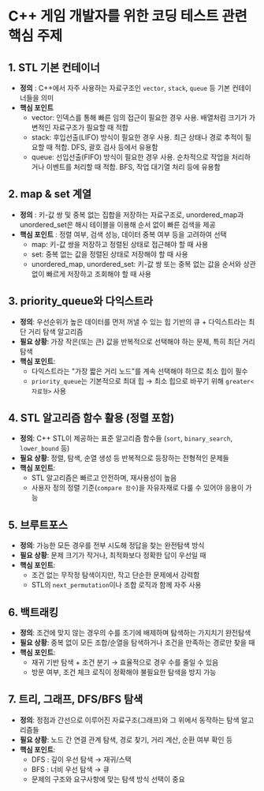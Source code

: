 # C++ 게임 개발자를 위한 코딩 테스트 관련 핵심 주제

## 1. STL 기본 컨테이너
- **정의** : C++에서 자주 사용하는 자료구조인 `vector`, `stack`, `queue` 등 기본 컨테이너들을 의미
- **핵심 포인트**
  - vector: 인덱스를 통해 빠른 임의 접근이 필요한 경우 사용. 배열처럼 크기가 가변적인 자료구조가 필요할 때 적합
  - stack: 후입선출(LIFO) 방식이 필요한 경우 사용. 최근 상태나 경로 추적이 필요할 때 적합. DFS, 괄호 검사 등에서 유용함
  - queue: 선입선출(FIFO) 방식이 필요한 경우 사용. 순차적으로 작업을 처리하거나 이벤트를 처리할 때 적합. BFS, 작업 대기열 처리 등에 유용함
  
## 2. map & set 계열
- **정의** : 키-값 쌍 및 중복 없는 집합을 저장하는 자료구조로, unordered_map과 unordered_set은 해시 테이블을 이용해 순서 없이 빠른 검색을 제공
- **핵심 포인트** : 정렬 여부, 검색 성능, 데이터 중복 여부 등을 고려하여 선택
  - map: 키-값 쌍을 저장하고 정렬된 상태로 접근해야 할 때 사용
  - set: 중복 없는 값을 정렬된 상태로 저장해야 할 때 사용
  - unordered_map, unordered_set: 키-값 쌍 또는 중복 없는 값을 순서와 상관없이 빠르게 저장하고 조회해야 할 때 사용

## 3. priority_queue와 다익스트라
- **정의**: 우선순위가 높은 데이터를 먼저 꺼낼 수 있는 힙 기반의 큐 + 다익스트라는 최단 거리 탐색 알고리즘  
- **필요 상황**: 가장 작은(또는 큰) 값을 반복적으로 선택해야 하는 문제, 특히 최단 거리 탐색  
- **핵심 포인트**:  
  - 다익스트라는 "가장 짧은 거리 노드"를 계속 선택해야 하므로 최소 힙이 필수  
  - `priority_queue`는 기본적으로 최대 힙 → 최소 힙으로 바꾸기 위해 `greater<자료형>` 사용

## 4. STL 알고리즘 함수 활용 (정렬 포함)
- **정의**: C++ STL이 제공하는 표준 알고리즘 함수들 (`sort`, `binary_search`, `lower_bound` 등)  
- **필요 상황**: 정렬, 탐색, 순열 생성 등 반복적으로 등장하는 전형적인 문제들  
- **핵심 포인트**:  
  - STL 알고리즘은 빠르고 안전하며, 재사용성이 높음  
  - 사용자 정의 정렬 기준(`compare 함수`)을 자유자재로 다룰 수 있어야 응용이 가능

## 5. 브루트포스
- **정의**: 가능한 모든 경우를 전부 시도해 정답을 찾는 완전탐색 방식  
- **필요 상황**: 문제 크기가 작거나, 최적화보다 정확한 답이 우선일 때  
- **핵심 포인트**:  
  - 조건 없는 무작정 탐색이지만, 작고 단순한 문제에서 강력함  
  - STL의 `next_permutation`이나 조합 로직과 함께 자주 사용

## 6. 백트래킹
- **정의**: 조건에 맞지 않는 경우의 수를 조기에 배제하며 탐색하는 가지치기 완전탐색  
- **필요 상황**: 중복 없이 모든 조합/순열을 탐색하거나 조건을 만족하는 경로만 찾을 때  
- **핵심 포인트**:  
  - 재귀 기반 탐색 + 조건 분기 → 효율적으로 경우 수를 줄일 수 있음  
  - 방문 여부, 조건 체크 로직이 정확해야 불필요한 탐색을 방지 가능

## 7. 트리, 그래프, DFS/BFS 탐색
- **정의**: 정점과 간선으로 이루어진 자료구조(그래프)와 그 위에서 동작하는 탐색 알고리즘들  
- **필요 상황**: 노드 간 연결 관계 탐색, 경로 찾기, 거리 계산, 순환 여부 확인 등  
- **핵심 포인트**:  
  - DFS : 깊이 우선 탐색 → 재귀/스택  
  - BFS : 너비 우선 탐색 → 큐  
  - 문제의 구조와 요구사항에 맞는 탐색 방식 선택이 중요
